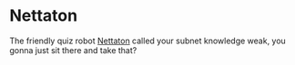 # Nettaton

The friendly quiz robot [Nettaton](https://nettaton.com "Foolish Human!") called your subnet knowledge weak, you gonna just sit there and take that?